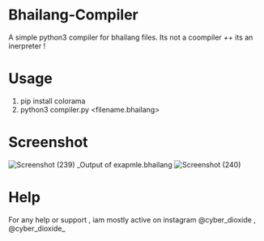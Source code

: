 # Bhailang-Compiler
A simple python3 compiler for bhailang files. Its not a coompiler _+_+ its an inerpreter !

# Usage
1. pip install colorama
2. python3 compiler.py <filename.bhailang>

# Screenshot
![Screenshot (239)](https://user-images.githubusercontent.com/93708296/158397566-46e09ac2-e4c3-480e-90e4-2a13eae10d48.png)
 _Output of exapmle.bhailang
 ![Screenshot (240)](https://user-images.githubusercontent.com/93708296/158397665-00a3ed65-ce29-4956-ae4c-754bc2142ac7.png)

# Help
For any help or support , iam mostly active on instagram @cyber_dioxide , @cyber_dioxide_
